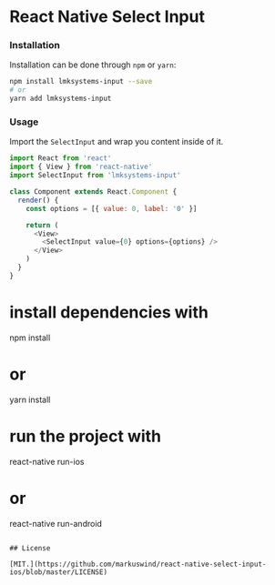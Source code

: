 # React Native Select Input



### Installation

Installation can be done through `npm` or `yarn`:

```bash
npm install lmksystems-input --save
# or
yarn add lmksystems-input
```
### Usage

Import the `SelectInput` and wrap you content inside of it.

```js
import React from 'react'
import { View } from 'react-native'
import SelectInput from 'lmksystems-input'

class Component extends React.Component {
  render() {
    const options = [{ value: 0, label: '0' }]

    return (
      <View>
        <SelectInput value={0} options={options} />
      </View>
    )
  }
}
```
# install dependencies with
npm install
# or
yarn install

# run the project with
react-native run-ios
# or
react-native run-android
```

## License

[MIT.](https://github.com/markuswind/react-native-select-input-ios/blob/master/LICENSE)
